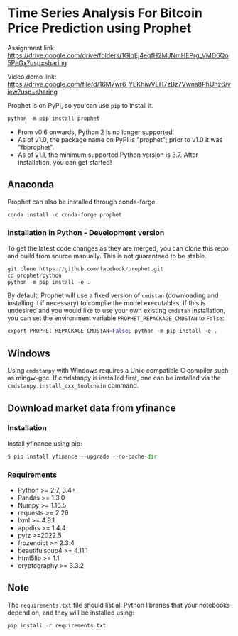 # **Time Series Analysis For Bitcoin Price Prediction using Prophet**

Assignment link: https://drive.google.com/drive/folders/1GIqEj4eqfH2MJNmHEPrg_VMD6Qo5PeGx?usp=sharing

Video demo link: https://drive.google.com/file/d/16M7wr6_YEKhiwVEH7zBz7Vwns8PhUhz6/view?usp=sharing

Prophet is on PyPI, so you can use ```pip``` to install it.
```python
python -m pip install prophet
```
* From v0.6 onwards, Python 2 is no longer supported.
* As of v1.0, the package name on PyPI is "prophet"; prior to v1.0 it was "fbprophet".
* As of v1.1, the minimum supported Python version is 3.7.
After installation, you can get started!
## Anaconda
Prophet can also be installed through conda-forge.
```python
conda install -c conda-forge prophet
```
### Installation in Python - Development version
To get the latest code changes as they are merged, you can clone this repo and build from source manually. This is not guaranteed to be stable.
```python
git clone https://github.com/facebook/prophet.git
cd prophet/python
python -m pip install -e .
```
By default, Prophet will use a fixed version of ```cmdstan``` (downloading and installing it if necessary) to compile the model executables. If this is undesired and you would like to use your own existing ```cmdstan``` installation, you can set the environment variable ```PROPHET_REPACKAGE_CMDSTAN``` to ```False```:
```python
export PROPHET_REPACKAGE_CMDSTAN=False; python -m pip install -e .
```
## Windows
Using ```cmdstanpy``` with Windows requires a Unix-compatible C compiler such as mingw-gcc. If cmdstanpy is installed first, one can be installed via the ```cmdstanpy.install_cxx_toolchain``` command.
## Download market data from yfinance
### Installation
Install yfinance using pip:
```python
$ pip install yfinance --upgrade --no-cache-dir
```
### Requirements
* Python >= 2.7, 3.4+
* Pandas >= 1.3.0
* Numpy >= 1.16.5
* requests >= 2.26
* lxml >= 4.9.1
* appdirs >= 1.4.4
* pytz >=2022.5
* frozendict >= 2.3.4
* beautifulsoup4 >= 4.11.1
* html5lib >= 1.1
* cryptography >= 3.3.2
## Note
The ```requirements.txt``` file should list all Python libraries that your notebooks depend on, and they will be installed using:
```python
pip install -r requirements.txt
```
